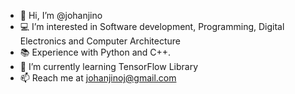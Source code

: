 - 👋 Hi, I’m @johanjino
- 💻 I’m interested in Software development, Programming, Digital Electronics and Computer Architecture
- 📚 Experience with Python and C++.
- 🌱 I’m currently learning TensorFlow Library
- 📫 Reach me at johanjinoj@gmail.com
